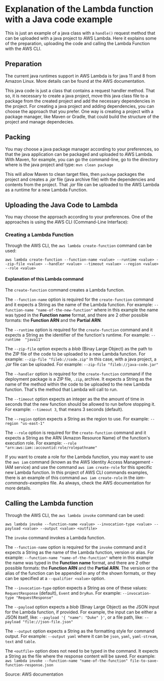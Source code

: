 # Explanation of the Lambda function with a Java code example

This is just an example of a java class with a `handle()` request method that can be uploaded with a java project to AWS Lambda. Here it explains some of the preparation, uploading the code and calling the Lambda Function with the AWS CLI.

## Preparation

The current java runtimes support in AWS Lambda is for java 11 and 8 from Amazon Linux. More details can be found at the AWS documentation.

This java code is just a class that contains a request handler method. That so, it is necessary to create a java project, move this java class file to a package from the created project and add the necessary dependencies in the project.
For creating a java project and adding dependencies, you can choose the approach that you prefer. One way is creating a project with a package manager, like Maven or Gradle, that could build the structure of the project and manage dependecies.

## Packing

You may choose a java package manager according to your preferences, so that the java application can be packaged and uploaded to AWS Lambda.
With Maven, for example, you can go the command-line, go to the directory where is the java project and type: `mvn clean package`

This will allow Maven to clean target files, then `package` packages the project and creates a *.jar* file (java archive file) with the dependencies and contents from the project.
That *.jar* file can be uploaded to the AWS Lambda as a runtime for a new Lambda Function.

## Uploading the Java Code to Lambda

You may choose the approach according to your preferences.
One of the approaches is using the AWS CLI (Command-Line Interface):

### Creating a Lambda Function

Through the AWS CLI, the `aws lambda create-function` command can be used:

`aws lambda create-function --function-name <value> --runtime <value> --zip-file <value> --handler <value> --timeout <value> --region <value> --role <value>`

#### Explanation of this Lambda command

The `create-function` command creates a Lambda function.

The `--function-name` option is required for the `create-function` command and it expects a String as the name of the Lambda function.
For example: `--function-name "name-of-the-new-function"` where in this example the name was typed in the **Function name** format, and there are 2 other possible formats: the **Function ARN** and the **Partial ARN**.

The `--runtime` option is required for the `create-function` command and it expects a String as the identifier of the function's runtime.
For example: `--runtime  "java11"`

The `--zip-file` option expects a *blob* (Binay Large Object) as the path to the ZIP file of the code to be uploaded to a new Lambda function.
For example: `--zip-file "fileb://code.zip"`
In this case, with a java project, a *.jar* file can be uploaded.
For example: `--zip-file "fileb://java-code.jar"`

The `--handler` option is required for the `create-function` command if the deployment package is a ZIP file, `.zip`, archive.
It expects a String as the name of the method within the code to be uploaded to the new Lambda function. That's the method that Lambda will call to run.

The `--timeout` option expects an integer as the the amount of time in seconds that the new function should be allowed to run before stopping it.
For example: `--timeout 3`, that means 3 seconds (default).

The `--region` option expects a String as the region to use.
For example: `--region "us-east-1"`

The `--role` option is required for the `create-function` command and it expects a String as the ARN (Amazon Resource Name) of the function's execution role.
For example: `--role "arn:aws:iam::accountid:role/rolepathname"`

If you want to create a role for the Lambda function, you may want to use the `aws iam` command (known as the AWS Identity Access Management - IAM service) and use the command `aws iam create-role` for this specific new Lambda function.
In this project of AWS CLI commands examples, there is an example of this command `aws iam create-role` in the *iam-commands-examples* file. As always, check the AWS documentation for more details.

## Calling the Lambda function

Through the AWS CLI, the `aws lambda invoke` command can be used:

`aws lambda invoke --function-name <value> --invocation-type <value> --payload <value> --output <value> <outfile>`

The `invoke` command invokes a Lambda function.

The `--function-name` option is required for the `invoke` command and it expects a String as the name of the Lambda function, version or alias.
For example: `--function-name "name-of-the-function"` where in this example the name was typed in the **Function name** format, and there are 2 other possible formats: the **Function ARN** and the **Partial ARN**.
The version or the alias of the function can be appended in any of the shown formats, or they can be specified at a `--qualifier <value>` option.

The `--invocation-type` option expects a String as one of these values: `RequestResponse` (default), `Event` and `DryRun`.
For example: `--invocation-type "RequestResponse"`

The `--payload` option expects a *blob* (Binay Large Object) as the JSON  input for the Lambda function, if provided.
For example, the input can be either a JSON itself, like: `--payload '{ "name": "Duke" }'`, or a file path, like: `--payload "file://json-file.json"`

The `--output` option expects a String as the formatting style for command output.
For example: `--output yaml` where it can be `json`, `yaml`, `yaml-stream`, `text` and `table`.

The `<outfile>` option does not need to be typed in the command. It expects a String as the file where the response content will be saved.
For example: `aws lambda invoke --function-name "name-of-the-function" file-to-save-function-response.json`

Source: AWS documentation
